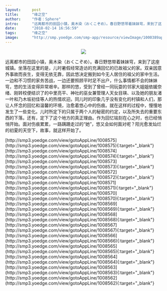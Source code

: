 ```yaml
---
layout:     post
title:      "缘之空"
author:     "作者：Sphere"
intro:      "远离都市的田园小镇，奥木染（おくこぞめ）。春日野悠带着妹妹穹，来到了这座城镇。坐落在这里的是，儿时暑假经常造访的充满回忆的已故祖父的家。双亲因意外事故而丧生，变得无依无靠，因此悠决定搬到如今无人居住的祖父的家中生活。一边和不习惯的家务苦战，一边还要照顾平时足不出户，什么事情都不会的妹妹穹，悠的生活变得异常艰辛。那样的悠，受到了曾经一同玩耍的邻家大姐姐依媛奈绪、刚转校便结识了的中里亮平、神社的巫女兼管理人天女目瑛、以及她的朋友渚一叶和乃木坂初佳等人的热情欢迎。同儿时的印象几乎没有变化的村镇和人们，那让人怀念的回忆和温馨的环境，治愈着悠心中的伤痕。就在这样的过程中，慢慢地发生了一些变化。儿时所定下的只属于两个人的秘密的约定，以及所失去的重要东西的下落。还有，定下了这个地方的真正理由。作为回忆铭刻在心之时，也已经悄悄开始。面对伤痕累累，一路蹒跚走过的“她”，悠又会如何面对呢？阳光愈发灿烂的初夏的天空下，故事，就这样开始了。"
date:       "2018-02-14 16:56:59"
tags:       "缘之空"
image:      "http://smp.yoedge.com/smp-app/resource/viewImage/1000389appline.png"
---
```

<div style="text-align: center">
<p><img src="http://smp.yoedge.com/smp-app/resource/viewImage/1000389appline.png"/></p>
</div>
<p class="post-meta">
<span>远离都市的田园小镇，奥木染（おくこぞめ）。春日野悠带着妹妹穹，来到了这座城镇。坐落在这里的是，儿时暑假经常造访的充满回忆的已故祖父的家。双亲因意外事故而丧生，变得无依无靠，因此悠决定搬到如今无人居住的祖父的家中生活。一边和不习惯的家务苦战，一边还要照顾平时足不出户，什么事情都不会的妹妹穹，悠的生活变得异常艰辛。那样的悠，受到了曾经一同玩耍的邻家大姐姐依媛奈绪、刚转校便结识了的中里亮平、神社的巫女兼管理人天女目瑛、以及她的朋友渚一叶和乃木坂初佳等人的热情欢迎。同儿时的印象几乎没有变化的村镇和人们，那让人怀念的回忆和温馨的环境，治愈着悠心中的伤痕。就在这样的过程中，慢慢地发生了一些变化。儿时所定下的只属于两个人的秘密的约定，以及所失去的重要东西的下落。还有，定下了这个地方的真正理由。作为回忆铭刻在心之时，也已经悄悄开始。面对伤痕累累，一路蹒跚走过的“她”，悠又会如何面对呢？阳光愈发灿烂的初夏的天空下，故事，就这样开始了。</span>
</p>
[http://smp3.yoedge.com/view/gotoAppLine/1008575](http://smp3.yoedge.com/view/gotoAppLine/1008575){:target="_blank"}
[http://smp3.yoedge.com/view/gotoAppLine/1008574](http://smp3.yoedge.com/view/gotoAppLine/1008574){:target="_blank"}
[http://smp3.yoedge.com/view/gotoAppLine/1008573](http://smp3.yoedge.com/view/gotoAppLine/1008573){:target="_blank"}
[http://smp3.yoedge.com/view/gotoAppLine/1008572](http://smp3.yoedge.com/view/gotoAppLine/1008572){:target="_blank"}
[http://smp3.yoedge.com/view/gotoAppLine/1008571](http://smp3.yoedge.com/view/gotoAppLine/1008571){:target="_blank"}
[http://smp3.yoedge.com/view/gotoAppLine/1008570](http://smp3.yoedge.com/view/gotoAppLine/1008570){:target="_blank"}
[http://smp3.yoedge.com/view/gotoAppLine/1008569](http://smp3.yoedge.com/view/gotoAppLine/1008569){:target="_blank"}
[http://smp3.yoedge.com/view/gotoAppLine/1008568](http://smp3.yoedge.com/view/gotoAppLine/1008568){:target="_blank"}
[http://smp3.yoedge.com/view/gotoAppLine/1008567](http://smp3.yoedge.com/view/gotoAppLine/1008567){:target="_blank"}
[http://smp3.yoedge.com/view/gotoAppLine/1008566](http://smp3.yoedge.com/view/gotoAppLine/1008566){:target="_blank"}
[http://smp3.yoedge.com/view/gotoAppLine/1008565](http://smp3.yoedge.com/view/gotoAppLine/1008565){:target="_blank"}
[http://smp3.yoedge.com/view/gotoAppLine/1008564](http://smp3.yoedge.com/view/gotoAppLine/1008564){:target="_blank"}
[http://smp3.yoedge.com/view/gotoAppLine/1008563](http://smp3.yoedge.com/view/gotoAppLine/1008563){:target="_blank"}
[http://smp3.yoedge.com/view/gotoAppLine/1008562](http://smp3.yoedge.com/view/gotoAppLine/1008562){:target="_blank"}



